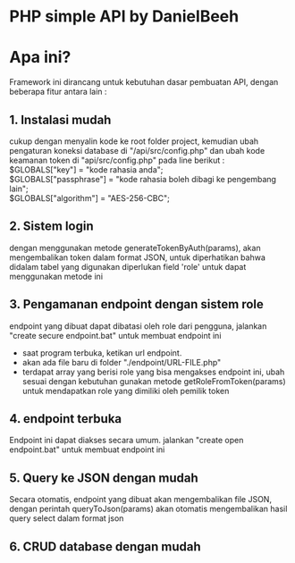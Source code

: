 # PHP simple API by DanielBeeh

# Apa ini?
Framework ini dirancang untuk kebutuhan dasar pembuatan API, dengan beberapa fitur antara lain :

## 1. Instalasi mudah
cukup dengan menyalin kode ke root folder project, kemudian ubah pengaturan koneksi database di "/api/src/config.php" dan ubah kode keamanan token di "api/src/config.php" pada line berikut :  
$GLOBALS["key"] = "kode rahasia anda";  
$GLOBALS["passphrase"] = "kode rahasia boleh dibagi ke pengembang lain";  
$GLOBALS["algorithm"] = "AES-256-CBC";  
    
## 2. Sistem login
dengan menggunakan metode generateTokenByAuth(params), akan mengembalikan token dalam format JSON, untuk diperhatikan bahwa didalam tabel yang digunakan diperlukan field 'role' untuk dapat menggunakan metode ini
## 3. Pengamanan endpoint dengan sistem role
endpoint yang dibuat dapat dibatasi oleh role dari pengguna, jalankan "create secure endpoint.bat" untuk membuat endpoint ini
- saat program terbuka, ketikan url endpoint.
- akan ada file baru di folder "./endpoint/URL-FILE.php"
- terdapat array yang berisi role yang bisa mengakses endpoint ini, ubah sesuai dengan kebutuhan
gunakan metode getRoleFromToken(params) untuk mendapatkan role yang dimiliki oleh pemilik token
## 4. endpoint terbuka
Endpoint ini dapat diakses secara umum. jalankan "create open endpoint.bat" untuk membuat endpoint ini
## 5. Query ke JSON dengan mudah
Secara otomatis, endpoint yang dibuat akan mengembalikan file JSON, dengan perintah queryToJson(params) akan otomatis mengembalikan hasil query select dalam format json
## 6. CRUD database dengan mudah

